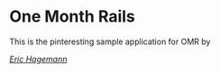 # One Month Rails

This is the pinteresting sample application for OMR by 

[*Eric Hagemann*](http://www.erichagemann.com)